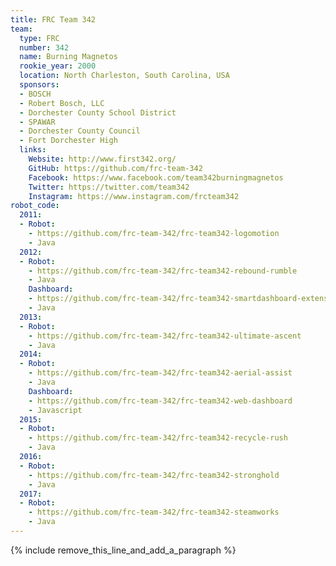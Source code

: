 ```yaml
---
title: FRC Team 342
team:
  type: FRC
  number: 342
  name: Burning Magnetos
  rookie_year: 2000
  location: North Charleston, South Carolina, USA
  sponsors:
  - BOSCH
  - Robert Bosch, LLC
  - Dorchester County School District
  - SPAWAR
  - Dorchester County Council
  - Fort Dorchester High
  links:
    Website: http://www.first342.org/
    GitHub: https://github.com/frc-team-342
    Facebook: https://www.facebook.com/team342burningmagnetos
    Twitter: https://twitter.com/team342
    Instagram: https://www.instagram.com/frcteam342
robot_code:
  2011:
  - Robot:
    - https://github.com/frc-team-342/frc-team342-logomotion
    - Java
  2012:
  - Robot:
    - https://github.com/frc-team-342/frc-team342-rebound-rumble
    - Java
    Dashboard:
    - https://github.com/frc-team-342/frc-team342-smartdashboard-extensions
    - Java
  2013:
  - Robot:
    - https://github.com/frc-team-342/frc-team342-ultimate-ascent
    - Java
  2014:
  - Robot:
    - https://github.com/frc-team-342/frc-team342-aerial-assist
    - Java
    Dashboard:
    - https://github.com/frc-team-342/frc-team342-web-dashboard
    - Javascript
  2015:
  - Robot:
    - https://github.com/frc-team-342/frc-team342-recycle-rush
    - Java
  2016:
  - Robot:
    - https://github.com/frc-team-342/frc-team342-stronghold
    - Java
  2017:
  - Robot:
    - https://github.com/frc-team-342/frc-team342-steamworks
    - Java
---
```


{% include remove_this_line_and_add_a_paragraph %}